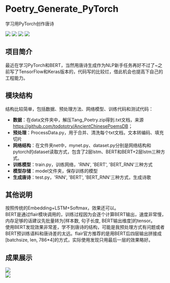 # Poetry_Generate_PyTorch
学习用PyTorch创作唐诗

[![](https://img.shields.io/badge/Python-3.6-blue.svg)](https://www.python.org/)
[![](https://img.shields.io/badge/torch-0.4.1-brightgreen.svg)](https://pypi.python.org/pypi/torch/0.4.1)
[![](https://img.shields.io/badge/keras-2.2.0-brightgreen.svg)](https://pypi.python.org/pypi/keras/2.2.0)
[![](https://img.shields.io/badge/numpy-1.14.3-brightgreen.svg)](https://pypi.python.org/pypi/numpy/1.15.3)

## **项目简介**
最近在学习PyTorch和BERT，当然用唐诗生成作为NLP新手任务再好不过了~之前写了TensorFlow和Keras版本的，代码写的比较烂，借此机会也提高下自己的工程能力。<br>

## **模块结构**
结构比较简单，包括数据、预处理方法、网络模型、训练代码和测试代码：<br>
* **数据**：在data文件夹中，解压Tang_Poetry.zip得到.txt文档，来源<https://github.com/todototry/AncientChinesePoemsDB>；<br>
* **预处理**：ProcessData.py，用于合并、清洗每个txt文档，文本转编码、填充切片<br>
* **网络结构**：在文件夹net中，mynet.py、dataset.py分别是网络结构和pytorch的dataset读取方式，包含了2层lstm、BERT和BERT+2层lstm三种方式。<br>
* **训练模型**：train.py，训练网络，'RNN', 'BERT', 'BERT_RNN'三种方式<br>
* **模型存储**：model文件夹，保存训练的模型<br>
* **生成唐诗**：test.py，'RNN', 'BERT', 'BERT_RNN'三种方式，生成诗歌<br>

## **其他说明**
按照传统的Embedding+LSTM+Softmax，效果还可以。<br>
BERT是通过flair模块调用的，训练过程因为会逐个计算BERT输出，速度非常慢，内存足够的话建议先批量转为[样本数, 句子长度, BERT输出维度]的tensor。<br>
使用BERT发现效果非常差，学不到唐诗的结构，可能是我预处理方式有问题或者BERT预训练语料和唐诗差的太远。flair官方推荐的是用BERT后四层输出拼接成[batchsize, len, 786*4]的方式，实际使用发现只用最后一层的效果略好。

## **成果展示**
![](https://github.com/renjunxiang/Poetry_Generate_PyTorch/blob/master/picture/demo.png)<br>
![](https://github.com/renjunxiang/Poetry_Generate_PyTorch/blob/master/picture/demo2.png)<br>